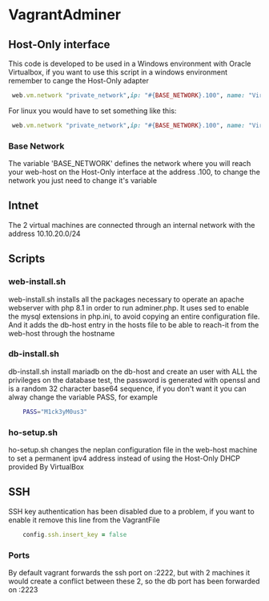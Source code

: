 # VagrantAdminer
## Host-Only interface

This code is developed to be used in a Windows environment with Oracle Virtualbox, 
if you want to use this script in a windows environment remember to cange the Host-Only adapter

```ruby
 web.vm.network "private_network",ip: "#{BASE_NETWORK}.100", name: "VirtualBox Ethernet Adapter", auto_config: false
```

For linux you would have to set something like this:

```ruby
 web.vm.network "private_network",ip: "#{BASE_NETWORK}.100", name: "VirtualBox Ethernet Adapter", auto_config: false
```

### Base Network

The variable 'BASE_NETWORK' defines the network where you will reach your web-host on the
Host-Only interface at the address .100, to change the network you just need to change it's variable

## Intnet

The 2 virtual machines are connected through an internal network with the address 10.10.20.0/24
## Scripts
### web-install.sh

web-install.sh installs all the packages necessary to operate an apache webserver with php 8.1 in order to run adminer.php.
It uses sed to enable the mysql extensions in php.ini, to avoid copying an entire configuration file.
And it adds the db-host entry in the hosts file to be able to reach-it from the web-host through the hostname

### db-install.sh

db-install.sh install mariadb on the db-host and create an user with ALL the privileges on the database test, the password is generated with openssl and is a random 32 character base64 sequence, if you don't want it you can alway change the variable PASS, for example
```sh
    PASS="M1ck3yM0us3"
```

### ho-setup.sh

ho-setup.sh changes the neplan configuration file in the web-host machine to set a permanent ipv4 address instead of using the Host-Only DHCP provided By VirtualBox

## SSH

SSH key authentication has been disabled due to a problem, if you want to enable it remove this line from the VagrantFile
```ruby
    config.ssh.insert_key = false 
```

### Ports

By default vagrant forwards the ssh port on :2222, but with 2 machines it would create a conflict between these 2, so the db port has been forwarded on :2223